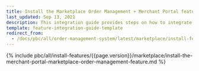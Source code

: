 ```yaml
---
title: Install the Marketplace Order Management + Merchant Portal feature
last_updated: Sep 13, 2021
description: This integration guide provides steps on how to integrate the Marketplace Merchant Portal Order Management feature into a Spryker Marketplace project.
template: feature-integration-guide-template
redirect_from:
  - /docs/pbc/all/order-management-system/latest/marketplace/install-features/install-the-marketplace-order-management-merchant-portal-feature.html
---
```


{% include pbc/all/install-features/{{page.version}}/marketplace/install-the-merchant-portal-marketplace-order-management-feature.md %} <!-- To edit, see /_includes/pbc/all/install-features/202311.0/marketplace/install-the-merchant-portal-marketplace-order-management-feature.md -->
